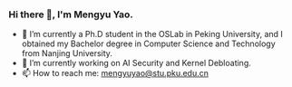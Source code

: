 ### Hi there 👋, I'm Mengyu Yao.

<!--
**Yao-mengyu/Yao-mengyu** is a ✨ _special_ ✨ repository because its `README.md` (this file) appears on your GitHub profile.

Here are some ideas to get you started:

- 🔭 I’m currently working on ...
- 🌱 I’m currently learning ...
- 👯 I’m looking to collaborate on ...
- 🤔 I’m looking for help with ...
- 💬 Ask me about ...
- 📫 How to reach me: ...
- 😄 Pronouns: ...
- ⚡ Fun fact: ...
-->
- 🌱 I’m currently a Ph.D student in the OSLab in Peking University, and I obtained my Bachelor degree in Computer Science and Technology from Nanjing University.
- 🔭 I’m currently working on AI Security and Kernel Debloating.
- 📫 How to reach me: mengyuyao@stu.pku.edu.cn
